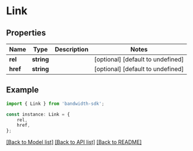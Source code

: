 # Link


## Properties

Name | Type | Description | Notes
------------ | ------------- | ------------- | -------------
**rel** | **string** |  | [optional] [default to undefined]
**href** | **string** |  | [optional] [default to undefined]

## Example

```typescript
import { Link } from 'bandwidth-sdk';

const instance: Link = {
    rel,
    href,
};
```

[[Back to Model list]](../README.md#documentation-for-models) [[Back to API list]](../README.md#documentation-for-api-endpoints) [[Back to README]](../README.md)
